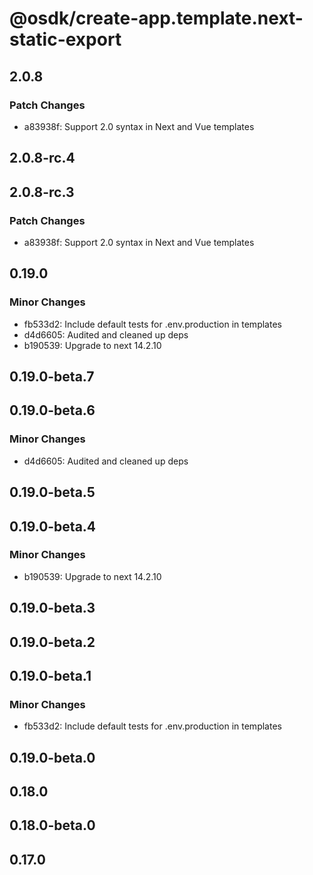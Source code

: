 # @osdk/create-app.template.next-static-export

## 2.0.8

### Patch Changes

- a83938f: Support 2.0 syntax in Next and Vue templates

## 2.0.8-rc.4

## 2.0.8-rc.3

### Patch Changes

- a83938f: Support 2.0 syntax in Next and Vue templates

## 0.19.0

### Minor Changes

- fb533d2: Include default tests for .env.production in templates
- d4d6605: Audited and cleaned up deps
- b190539: Upgrade to next 14.2.10

## 0.19.0-beta.7

## 0.19.0-beta.6

### Minor Changes

- d4d6605: Audited and cleaned up deps

## 0.19.0-beta.5

## 0.19.0-beta.4

### Minor Changes

- b190539: Upgrade to next 14.2.10

## 0.19.0-beta.3

## 0.19.0-beta.2

## 0.19.0-beta.1

### Minor Changes

- fb533d2: Include default tests for .env.production in templates

## 0.19.0-beta.0

## 0.18.0

## 0.18.0-beta.0

## 0.17.0
